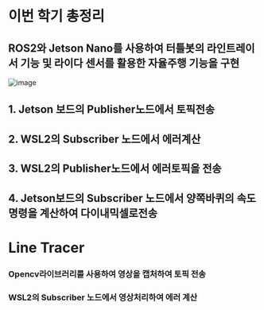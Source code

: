# 이번 학기 총정리

## ROS2와 Jetson Nano를 사용하여 터틀봇의 라인트레이서 기능 및 라이다 센서를 활용한 자율주행 기능을 구현

![image](https://github.com/Sungmyunghoon/Last_season/assets/112747810/eaaf1fc2-992b-4833-9312-541758f00c40)

## 1. Jetson 보드의 Publisher노드에서 토픽전송
## 2. WSL2의 Subscriber 노드에서 에러계산
## 3. WSL2의 Publisher노드에서 에러토픽을 전송
## 4. Jetson보드의 Subscriber 노드에서 양쪽바퀴의 속도명령을 계산하여 다이내믹셀로전송


# Line Tracer
### Opencv라이브러리를 사용하여 영상을 캡처하여 토픽 전송

### WSL2의 Subscriber 노드에서 영상처리하여 에러 계산
